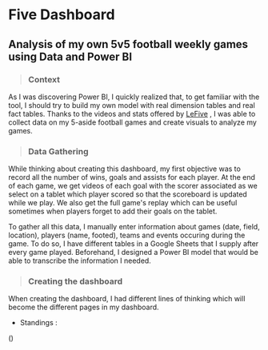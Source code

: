 # Five Dashboard

## Analysis of my own 5v5 football weekly games using Data and Power BI

>### Context
As I was discovering Power BI, I quickly realized that, to get familiar with the tool, I should try to build my own model with real dimension tables and real fact tables. Thanks to the videos and stats offered by [LeFive](https://www.lefive.fr/) , I was able to collect data on my 5-aside football games and create visuals to analyze my games. 

>### Data Gathering
While thinking about creating this dashboard, my first objective was to record all the number of wins, goals and assists for each player. At the end of each game, we get videos of each goal with the scorer associated as we select on a tablet which player scored so that the scoreboard is updated while we play. We also get the full game's replay which can be useful sometimes when players forget to add their goals on the tablet.

To gather all this data, I manually enter information about games (date, field, location), players (name, footed), teams and events occuring during the game. To do so, I have different tables in a Google Sheets that I supply after every game played. Beforehand, I designed a Power BI model that would be able to transcribe the information I needed.

>### Creating the dashboard

When creating the dashboard, I had different lines of thinking which will become the different pages in my dashboard.

- Standings :

()

